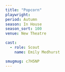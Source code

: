 ```yaml
---
title: "Popcorn"
playwright:
period: Autumn
season: In House
season_sort: 100
venue: New Theatre

cast:
  - role: Scout
    name: Emily Medhurst

smugmug: c7H5NP
---
```

